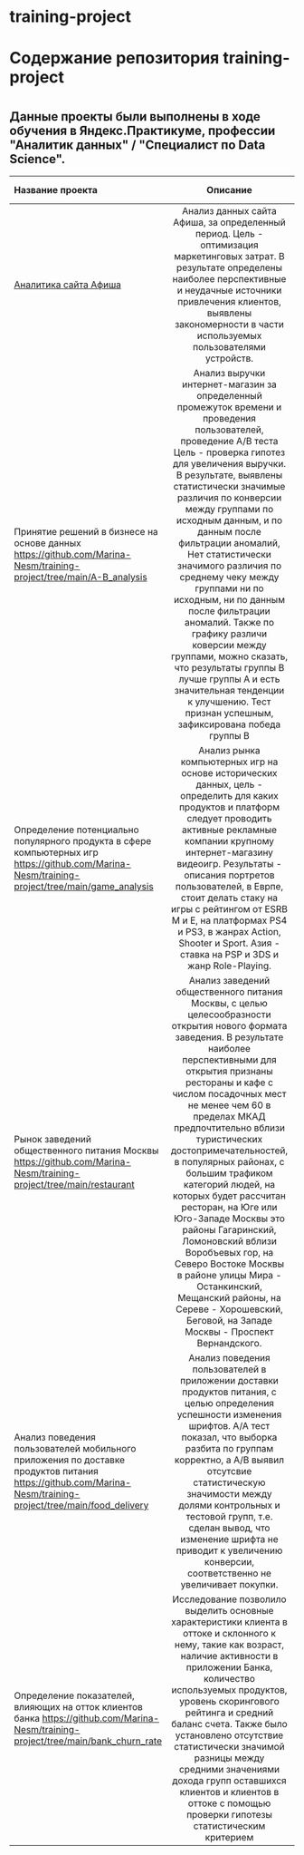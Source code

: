 ﻿# training-project
# Содержание репозитория training-project
#

## Данные проекты были выполнены в ходе обучения в Яндекс.Практикуме, профессии "Аналитик данных" / "Специалист по Data Science".

Название проекта     | Описание | 	Используемые библиотеки | 	Методы
:------------------- |:--------:| -------------------------:|:--------: 
[Аналитика сайта Афиша](#afisha)| Анализ данных сайта Афиша, за определенный период. Цель  - оптимизация маркетинговых затрат. В результате  определены наиболее перспективные и неудачные источники привлечения клиентов, выявлены закономерности в части используемых пользователями устройств. | pandas, numpy, matplotlib, seaborn, plotly | to_datetime, isin, drop_duplicates, reset_index, describe,dt.year, nunique, isnull, groupby, mean, rename, round, value_counts, sort_values, np.timedelta64, cumsum, apply, pivot, hist, plot,  merge
Принятие решений в бизнесе на основе данных https://github.com/Marina-Nesm/training-project/tree/main/A-B_analysis | Анализ выручки интернет-магазин за определенный промежуток времени и проведения пользователей, проведение А/В теста Цель - проверка гипотез для увеличения выручки. В результате, выявлены статистически значимые различия по конверсии между группами по исходным данным, и по данным после фильтрации аномалий, Нет статистически значимого различия по среднему чеку между группами ни по исходным, ни по данным после фильтрации аномалий. Также по графику различи коверсии между группами, можно сказать, что результаты группы B лучше группы A и есть значительная тенденции к улучшению. Тест признан успешным, зафиксирована победа группы В | pandas, numpy, matplotlib, seaborn, plotly, scipy.stats, datetime | pandas, numpy, matplotlib, seaborn, plotly, scipy.stats, datetime lambda, datetime.strptime, map, apply, to_datetime, isin, drop_duplicates, reset_index, nunique, isnull, groupby, mean, rename, round, value_counts, sort_values, concat, cumsum, stats.mannwhitneyu, pivot, hist, plot,  merge, и прочие
Определение потенциально популярного продукта в сфере компьютерных игр https://github.com/Marina-Nesm/training-project/tree/main/game_analysis| Анализ рынка компьютерных игр на основе исторических данных, цель - определить для каких продуктов и платформ следует проводить активные рекламные компании крупному интернет-магазину видеоигр. Результаты - описания портретов пользователей,  в Еврпе, стоит делать стаку на игры с рейтингом от ESRB  М и Е, на платформах PS4 и PS3, в жанрах Action, Shooter и Sport. Азия  - ставка на PSP и 3DS и жанр Role-Playing. | pandas, numpy, matplotlib, seaborn, plotly, scipy.stats, datetime | str.lower, dropna, isnull, sum, pivot_table, reset_index, nunique, fillna, mean, iloc, duplicated, rename, query, sort_values, groupby, value_counts, np.var, hist, plot,  merge, и прочие 
Рынок заведений общественного питания Москвы https://github.com/Marina-Nesm/training-project/tree/main/restaurant| Анализ заведений общественного питания Москвы, с целью целесообразности открытия нового формата заведения. В результате наиболее перспективными для открытия признаны рестораны и кафе с числом посадочных мест не менее чем 60 в пределах МКАД предпочтительно вблизи туристических достопримечательностей, в популярных районах, с большим трафиком категорий людей, на которых будет рассчитан ресторан, на Юге или Юго-Западе Москвы это районы Гагаринский, Ломоновский вблизи Воробъевых гор, на Северо Востоке Москвы в районе улицы Мира - Останкинский, Мещанский районы, на Сереве - Хорошевский, Беговой, на Западе Москвы - Проспект Вернандского. | pandas, numpy, matplotlib, seaborn, plotly | duplicated, shape, sort_values, unique, pivot_table, len, reset_index, rename, groupby, round, str.extract, str.strip, merge, pivot, hist, plot
Анализ поведения пользователей мобильного приложения по доставке продуктов питания https://github.com/Marina-Nesm/training-project/tree/main/food_delivery | Анализ поведения пользователей в приложении доставки продуктов питания, с целью определения успешности изменения шрифтов. А/А тест показал, что выборка разбита по группам корректно, а А/В выявил отсутсвие статистическую значимости между долями контрольных и тестовой групп, т.е. сделан вывод, что изменение шрифта не приводит к увеличению конверсии, соответственно не увеличивает покупки. | pandas, numpy, matplotlib, seaborn, plotly | lambda, drop_duplicates, isnull, groupby, transform, value_counts, sort_values, str.lower, apply, pivot, hist, plot,  merge, concat и прочие
Определение показателей, влияющих на отток клиентов банка https://github.com/Marina-Nesm/training-project/tree/main/bank_churn_rate | Исследование позволило выделить основные характеристики клиента в оттоке и склонного к нему, такие как возраст, наличие активности в приложении Банка, количество используемых продуктов, уровень скорингового рейтинга и средний баланс счета. Также было установлено отсутствие статистически значимой разницы между средними значениями дохода групп оставшихся клиентов и клиентов в оттоке с помощью проверки гипотезы статистическим критерием | pandas, numpy, matplotlib, seaborn, plotly | isnull, groupby, transform, value_counts, duplicated, sort_values, ,isna, pivot, hist, plot и прочие